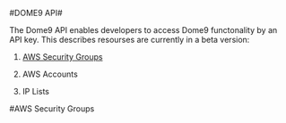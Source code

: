 #DOME9 API#

The Dome9 API enables developers to access Dome9 functonality by an API key.
  This describes resourses are currently in a beta version:


1. [AWS Security Groups](#anchors-in-markdown)

2. AWS Accounts

3. IP Lists






#AWS Security Groups
